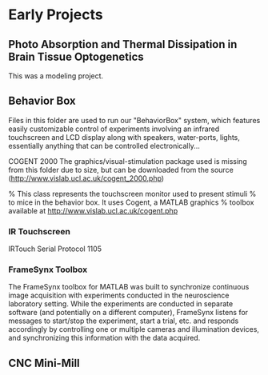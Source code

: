 # Early Projects


<!-- COT depthFrom:2 orderedList:true updateOnSave:false -->

<!-- insertHeader -->
<!-- depthTo:3 withLinks:true  -->

<!-- Thermal Modeling of laser light delivery to brain through fixed fiber optic -->

<!-- carbon fiber electrode & LED -->


## Photo Absorption and Thermal Dissipation in Brain Tissue Optogenetics
This was a modeling project.
<!-- TODO -->



<!-- ## Closed-Loop Optogenetic Neuromodulation -->
<!-- (Deep-Target Carbon-Fiber Electrode Array and Bilateral Illumination) -->



## Behavior Box
<!--  2011 -->
Files in this folder are used to run our "BehaviorBox" system, which features easily customizable control of experiments involving an infrared touchscreen and LCD display along with speakers, water-ports, lights, essentially anything that can be controlled electronically... 

COGENT 2000
The graphics/visual-stimulation package used is missing from this folder due to size, but can be downloaded from the source (http://www.vislab.ucl.ac.uk/cogent_2000.php)


<!-- TouchDisplay, TouchInterface, Speaker, NiDaqInterface, DataFile, BehaviorFile, DataLogger, BehaviorBox, BehaviorBoxController, PositionData, Rectangle  -->
% This class represents the touchscreen monitor used to present stimuli
    % to mice in the behavior box. It uses Cogent, a MATLAB graphics
    % toolbox available at http://www.vislab.ucl.ac.uk/cogent.php

<!-- touch screen, FrameSynx + DataFile, Hardware Control -->
### IR Touchscreen

IRTouch Serial Protocol 1105


### FrameSynx Toolbox
The FrameSynx toolbox for MATLAB was built to synchronize continuous image acquisition with experiments conducted in the
neuroscience laboratory setting. While the experiments are conducted in separate software (and potentially on a
different computer), FrameSynx listens for messages to start/stop the experiment, start a trial, etc. and responds
accordingly by controlling one or multiple cameras and illumination devices, and synchronizing this information with the
data acquired.


## CNC Mini-Mill


<!-- ## Spherical Treadmill -->



<!-- ## Automated Behavior Tracking: Mouse-Bowl Spin-Counter -->


